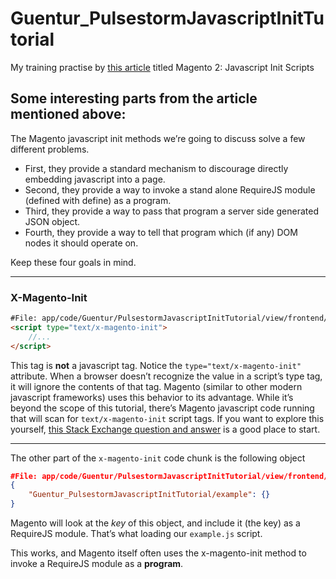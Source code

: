 # Guentur_PulsestormJavascriptInitTutorial
My training practise by [this article](https://alanstorm.com/magento_2_javascript_init_scripts/)
titled Magento 2: Javascript Init Scripts

## Some interesting parts from the article mentioned above:
The Magento javascript init methods we’re going to discuss solve a few different problems.
- First, they provide a standard mechanism to discourage directly embedding javascript into a page. 
- Second, they provide a way to invoke a stand alone RequireJS module (defined with define) as a program. 
- Third, they provide a way to pass that program a server side generated JSON object. 
- Fourth, they provide a way to tell that program which (if any) DOM nodes it should operate on.

Keep these four goals in mind.

---
### X-Magento-Init
```html
#File: app/code/Guentur/PulsestormJavascriptInitTutorial/view/frontend/templates/content.phtml
<script type="text/x-magento-init">
    //...
</script>
```
This tag is **not** a javascript tag. 
Notice the `type="text/x-magento-init"` attribute. 
When a browser doesn’t recognize the value in a script’s type tag, 
it will ignore the contents of that tag. 
Magento (similar to other modern javascript frameworks) uses this behavior to its advantage. 
While it’s beyond the scope of this tutorial, 
there’s Magento javascript code running that will scan for `text/x-magento-init` script tags. 
If you want to explore this yourself, [this Stack Exchange question and answer](http://magento.stackexchange.com/questions/89187/in-magento2-what-is-script-type-text-x-magento-init) 
is a good place to start.

---
The other part of the `x-magento-init` code chunk is the following object
```json
#File: app/code/Guentur/PulsestormJavascriptInitTutorial/view/frontend/templates/content.phtml
{
    "Guentur_PulsestormJavascriptInitTutorial/example": {}         
}
```
Magento will look at the _key_ of this object, and include it (the key) as a RequireJS module. 
That’s what loading our `example.js` script.

This works, and Magento itself often uses the x-magento-init method to invoke a RequireJS module as a **program**.
